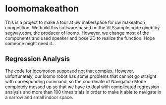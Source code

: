 # loomomakeathon
This is a project to make a tour at uw makerspace for uw makeathon competition. We build this software based on the VLSsample code giveb by segway.com, the producer of loomo.
However, we change most of the components and used speaker and pose 2D to realize the function.
Hope someone might need it...

## Regression Analysis
The code for locomotion supposed not that complex. However, unfortunately, our loomo robot has some problems that cannot go straight with corresponding command, so the coordinate of Navigation Mode completely messed up so that we have to deal with complicated regression analysis and more than 100 times trials in order to make it able to navigate in a narrow and small indoor space.
